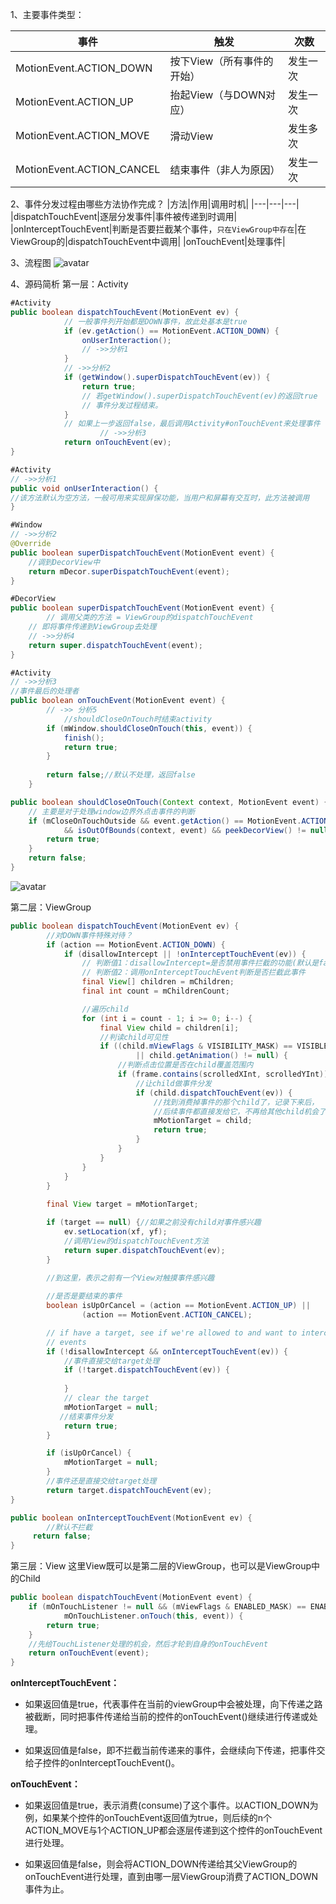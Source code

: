 1、主要事件类型：

|事件|触发|次数|
|---|---|---|
| MotionEvent.ACTION_DOWN | 按下View（所有事件的开始）|发生一次 |
| MotionEvent.ACTION_UP | 抬起View（与DOWN对应）|发生一次 |
| MotionEvent.ACTION_MOVE | 滑动View|发生多次 |
| MotionEvent.ACTION_CANCEL | 结束事件（非人为原因）|发生一次 |

2、事件分发过程由哪些方法协作完成？
|方法|作用|调用时机|
|---|---|---|
|dispatchTouchEvent|逐层分发事件|事件被传递到时调用|
|onInterceptTouchEvent|判断是否要拦截某个事件，`只在ViewGroup中存在`|在ViewGroup的|dispatchTouchEvent中调用|
|onTouchEvent|处理事件|

3、流程图
![avatar](./assets/1.svg)


4、源码简析
第一层：Activity
```java
#Activity
public boolean dispatchTouchEvent(MotionEvent ev) {
            // 一般事件列开始都是DOWN事件，故此处基本是true
            if (ev.getAction() == MotionEvent.ACTION_DOWN) {
                onUserInteraction();
                // ->>分析1
            }
            // ->>分析2
            if (getWindow().superDispatchTouchEvent(ev)) {
                return true;
                // 若getWindow().superDispatchTouchEvent(ev)的返回true
                // 事件分发过程结束。
            }
            // 如果上一步返回false，最后调用Activity#onTouchEvent来处理事件
  					// ->>分析3
            return onTouchEvent(ev);
}
```
```java
#Activity
// ->>分析1
public void onUserInteraction() {
//该方法默认为空方法，一般可用来实现屏保功能，当用户和屏幕有交互时，此方法被调用
}
```
```java
#Window
// ->>分析2
@Override
public boolean superDispatchTouchEvent(MotionEvent event) {
  	//调到DecorView中
    return mDecor.superDispatchTouchEvent(event);
}

#DecorView
public boolean superDispatchTouchEvent(MotionEvent event) {
		// 调用父类的方法 = ViewGroup的dispatchTouchEvent
    // 即将事件传递到ViewGroup去处理
    // ->>分析4
    return super.dispatchTouchEvent(event);
}
```
```java
#Activity
// ->>分析3
//事件最后的处理者
public boolean onTouchEvent(MotionEvent event) {
        // ->> 分析5
  			//shouldCloseOnTouch时结束activity
        if (mWindow.shouldCloseOnTouch(this, event)) {
            finish();
            return true;
        }
        
        return false;//默认不处理，返回false
    }

public boolean shouldCloseOnTouch(Context context, MotionEvent event) {
    // 主要是对于处理window边界外点击事件的判断
    if (mCloseOnTouchOutside && event.getAction() == MotionEvent.ACTION_DOWN
            && isOutOfBounds(context, event) && peekDecorView() != null) {
        return true;
    }
    return false;
}
```
![avatar](./assets/2.svg)

第二层：ViewGroup
```java
public boolean dispatchTouchEvent(MotionEvent ev) {
        //对DOWN事件特殊对待？
        if (action == MotionEvent.ACTION_DOWN) {
            if (disallowIntercept || !onInterceptTouchEvent(ev)) {
                // 判断值1：disallowIntercept=是否禁用事件拦截的功能(默认是false)，可通过调用requestDisallowInterceptTouchEvent修改
                // 判断值2：调用onInterceptTouchEvent判断是否拦截此事件
                final View[] children = mChildren;
                final int count = mChildrenCount;

              	//遍历child
                for (int i = count - 1; i >= 0; i--) {
                    final View child = children[i];
                    //判读child可见性
                    if ((child.mViewFlags & VISIBILITY_MASK) == VISIBLE
                            || child.getAnimation() != null) {
                        //判断点击位置是否在child覆盖范围内
                        if (frame.contains(scrolledXInt, scrolledYInt)) {
                            //让child做事件分发
                            if (child.dispatchTouchEvent(ev)) {
                                //找到消费掉事件的那个child了，记录下来后，
                                //后续事件都直接发给它，不再给其他child机会了
                                mMotionTarget = child;
                                return true;
                            }
                        }
                    }
                }
            }
        }
      
        final View target = mMotionTarget;

        if (target == null) {//如果之前没有child对事件感兴趣
            ev.setLocation(xf, yf);
          	//调用View的dispatchTouchEvent方法
            return super.dispatchTouchEvent(ev);
        }

      	//到这里，表示之前有一个View对触摸事件感兴趣
      
        //是否是要结束的事件
        boolean isUpOrCancel = (action == MotionEvent.ACTION_UP) ||
                (action == MotionEvent.ACTION_CANCEL);

        // if have a target, see if we're allowed to and want to intercept its
        // events
        if (!disallowIntercept && onInterceptTouchEvent(ev)) {
            //事件直接交给target处理
            if (!target.dispatchTouchEvent(ev)) {
                
            }
            // clear the target
            mMotionTarget = null;
           //结束事件分发
            return true;
        }

        if (isUpOrCancel) {
            mMotionTarget = null;
        }
        //事件还是直接交给target处理
        return target.dispatchTouchEvent(ev);
}

public boolean onInterceptTouchEvent(MotionEvent ev) {
        //默认不拦截
     return false;
}
```
第三层：View
这里View既可以是第二层的ViewGroup，也可以是ViewGroup中的Child
```java
public boolean dispatchTouchEvent(MotionEvent event) {
    if (mOnTouchListener != null && (mViewFlags & ENABLED_MASK) == ENABLED &&
            mOnTouchListener.onTouch(this, event)) {
        return true;
    }
  	//先给TouchListener处理的机会，然后才轮到自身的onTouchEvent
    return onTouchEvent(event);
}
```

**onInterceptTouchEvent：**

* 如果返回值是true，代表事件在当前的viewGroup中会被处理，向下传递之路被截断，同时把事件传递给当前的控件的onTouchEvent()继续进行传递或处理。

* 如果返回值是false，即不拦截当前传递来的事件，会继续向下传递，把事件交给子控件的onInterceptTouchEvent()。

**onTouchEvent：**

* 如果返回值是true，表示消费(consume)了这个事件。以ACTION_DOWN为例，如果某个控件的onTouchEvent返回值为true，则后续的n个ACTION_MOVE与1个ACTION_UP都会逐层传递到这个控件的onTouchEvent进行处理。

* 如果返回值是false，则会将ACTION_DOWN传递给其父ViewGroup的onTouchEvent进行处理，直到由哪一层ViewGroup消费了ACTION_DOWN事件为止。

